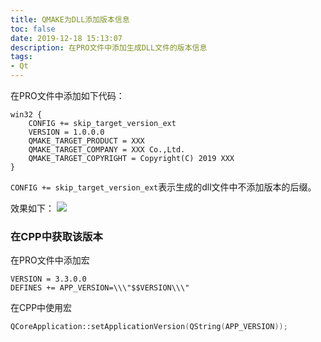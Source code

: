 ```yaml
---
title: QMAKE为DLL添加版本信息
toc: false
date: 2019-12-18 15:13:07
description: 在PRO文件中添加生成DLL文件的版本信息
tags:
- Qt
---
```

在PRO文件中添加如下代码：

```
win32 {
    CONFIG += skip_target_version_ext
    VERSION = 1.0.0.0
    QMAKE_TARGET_PRODUCT = XXX
    QMAKE_TARGET_COMPANY = XXX Co.,Ltd.
    QMAKE_TARGET_COPYRIGHT = Copyright(C) 2019 XXX
}
```

`CONFIG += skip_target_version_ext`表示生成的dll文件中不添加版本的后缀。

效果如下：
![](/images/add-version-to-library-file.png)

### 在CPP中获取该版本

在PRO文件中添加宏

```
VERSION = 3.3.0.0
DEFINES += APP_VERSION=\\\"$$VERSION\\\"
```

在CPP中使用宏

```c++
QCoreApplication::setApplicationVersion(QString(APP_VERSION));
```

